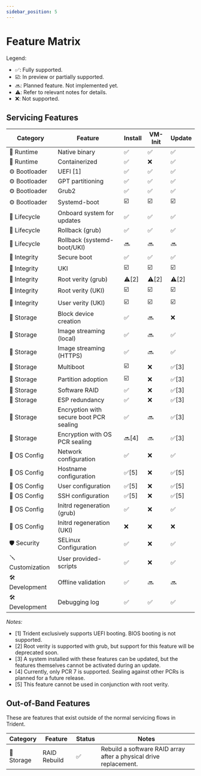 ```yaml
---
sidebar_position: 5
---
```


# Feature Matrix

Legend:

- ✅: Fully supported.
- ☑️: In preview or partially supported.
- 🔜: Planned feature. Not implemented yet.
- ⚠️: Refer to relevant notes for details.
- ❌: Not supported.

## Servicing Features

| Category        | Feature                                 | Install | VM-Init | Update |
| --------------- | --------------------------------------- | ------- | ------- | ------ |
| 🚀 Runtime       | Native binary                           | ✅       | ✅       | ✅      |
| 🚀 Runtime       | Containerized                           | ✅       | ❌       | ✅      |
| ⚙️ Bootloader    | UEFI [1]                                | ✅       | ✅       | ✅      |
| ⚙️ Bootloader    | GPT partitioning                        | ✅       | ✅       | ✅      |
| ⚙️ Bootloader    | Grub2                                   | ✅       | ✅       | ✅      |
| ⚙️ Bootloader    | Systemd-boot                            | ☑️       | ☑️       | ☑️      |
| 🔄 Lifecycle     | Onboard system for updates              | ✅       | ✅       | ✅      |
| 🔄 Lifecycle     | Rollback (grub)                         | ✅       | ✅       | ✅      |
| 🔄 Lifecycle     | Rollback (systemd-boot/UKI)             | 🔜       | 🔜       | 🔜      |
| 🔏 Integrity     | Secure boot                             | ✅       | ✅       | ✅      |
| 🔏 Integrity     | UKI                                     | ☑️       | ☑️       | ☑️      |
| 🔏 Integrity     | Root verity (grub)                      | ⚠️[2]    | ⚠️[2]    | ⚠️[2]   |
| 🔏 Integrity     | Root verity (UKI)                       | ☑️       | ☑️       | ☑️      |
| 🔏 Integrity     | User verity (UKI)                       | ☑️       | ☑️       | ☑️      |
| 💽 Storage       | Block device creation                   | ✅       | 🔜       | ❌      |
| 💽 Storage       | Image streaming (local)                 | ✅       | 🔜       | ✅      |
| 💽 Storage       | Image streaming (HTTPS)                 | ✅       | 🔜       | ✅      |
| 💽 Storage       | Multiboot                               | ☑️       | ❌       | ✅[3]   |
| 💽 Storage       | Partition adoption                      | ☑️       | ❌       | ✅[3]   |
| 💽 Storage       | Software RAID                           | ✅       | ❌       | ✅[3]   |
| 💽 Storage       | ESP redundancy                          | ✅       | ❌       | ✅[3]   |
| 💽 Storage       | Encryption with secure boot PCR sealing | ✅       | 🔜       | ✅[3]   |
| 💽 Storage       | Encryption with OS PCR sealing          | 🔜[4]    | 🔜       | ✅[3]   |
| 📝 OS Config     | Network configuration                   | ✅       | ❌       | ✅      |
| 📝 OS Config     | Hostname configuration                  | ✅[5]    | ❌       | ✅[5]   |
| 📝 OS Config     | User configuration                      | ✅[5]    | ❌       | ✅[5]   |
| 📝 OS Config     | SSH configuration                       | ✅[5]    | ❌       | ✅[5]   |
| 📝 OS Config     | Initrd regeneration (grub)              | ✅       | ❌       | ✅      |
| 📝 OS Config     | Initrd regeneration (UKI)               | ❌       | ❌       | ❌      |
| 🛡️ Security      | SELinux Configuration                   | ✅       | ❌       | ✅      |
| 🪛 Customization | User provided-scripts                   | ✅       | ❌       | ✅      |
| 🛠️ Development   | Offline validation                      | ✅       | 🔜       | 🔜      |
| 🛠️ Development   | Debugging log                           | ✅       | ✅       | ✅      |

_Notes:_

- [1] Trident exclusively supports UEFI booting. BIOS booting is not supported.
- [2] Root verity is supported with grub, but support for this feature
  will be deprecated soon.
- [3] A system installed with these features can be updated, but the features
  themselves cannot be activated during an update.
- [4] Currently, only PCR 7 is supported. Sealing against other PCRs is
  planned for a future release.
- [5] This feature cannot be used in conjunction with root verity.

## Out-of-Band Features

These are features that exist outside of the normal servicing flows in Trident.

| Category  | Feature      | Status | Notes                                                             |
| --------- | ------------ | ------ | ----------------------------------------------------------------- |
| 💽 Storage | RAID Rebuild | ✅      | Rebuild a software RAID array after a physical drive replacement. |
